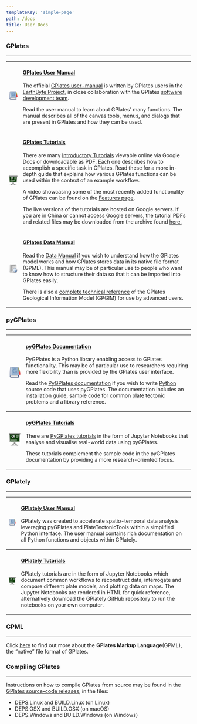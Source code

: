 ```yaml
---
templateKey: 'simple-page'
path: /docs
title: User Docs
---
```

### GPlates 
---

<table class ="doc-list">
   <tbody>
      <tr>
         <td class="icon">
            <a href="/docs/user-manual/"><img src="./img/GPlates-Manual.png" alt="GPlates Manual"></a>
         </td>
         <td class="content" >
            <h4><a href="/docs/user-manual/">GPlates User Manual</a></h4>
            <p>The official <a href="/docs/user-manual/">GPlates user-manual</a> is written by GPlates users in the <a href="https://www.earthbyte.org/">EarthByte Project</a>, in close collaboration with the GPlates <a href="/contact/">software development team</a>. </p>
            <p>Read the user manual to learn about GPlates' many functions. The manual describes all of the canvas tools, menus, and dialogs that are present in GPlates and how they can be used.</p>
         </td>
      </tr>
      <tr>
         <td class="icon">
            <a href="https://sites.google.com/site/gplatestutorials/"><img src="./img/GPlates-Tutorial.png" alt="GPlates Tutorial"></a>
         </td>
         <td class="content" >
            <h4><a href="https://tutorials.gplates.org">GPlates Tutorials</a></h4>
            <p>There are many <a href="https://sites.google.com/site/gplatestutorials/">Introductory Tutorials</a> viewable online via Google Docs or downloadable as PDF. Each one describes how to accomplish a specific task in GPlates. Read these for a more in-depth guide that explains how various GPlates functions can be used within the context of an example workflow.</p>
            <p>A video showcasing some of the most recently added functionality of GPlates can be found on the <a href="/features/">Features page</a>.</p>
            <p>The live versions of the tutorials are hosted on Google servers. If you are in China or cannot access Google servers, the tutorial PDFs and related files may be downloaded from the archive found <a href="https://www.earthbyte.org/webdav/ftp/earthbyte/GPlates/TutorialData_GPlates2.2.zip">here.</a></p>
         </td>
      </tr>
      <tr>
         <td class="icon">
            <a href="http://www.earthbyte.org/Resources/GPlates_tutorials/GPlates_Data_Manual/GPlates_Data_Manual.html">
               <img src="./img/GPlates-DataManual.png" alt="GPlates Data Manual">
            </a>
         </td>
         <td class="content" >
            <h4><a href="http://www.earthbyte.org/Resources/GPlates_tutorials/GPlates_Data_Manual/GPlates_Data_Manual.html">GPlates Data Manual</a></h4>
            <p>Read the <a href="http://www.earthbyte.org/Resources/GPlates_tutorials/GPlates_Data_Manual/GPlates_Data_Manual.html">Data Manual</a> if you wish to understand how the GPlates model works and how GPlates stores data in its native file format (GPML). This manual may be of particular use to people who want to know how to structure their data so that it can be imported into GPlates easily.</p>
            </p>There is also a <a href="/docs/gpgim/">complete technical reference</a> of the GPlates Geological Information Model (GPGIM) for use by advanced users.</p>
         </td>
      </tr>
   </tbody>
</table>
 
### pyGPlates

---

<table class ="doc-list">
   <tbody>
      <tr>
         <td class="icon">
            <a href="/docs/pygplates/index.html"><img src="./img/GPlates-Manual.png" alt="GPlates Python Documentation"></a>
         </td>
         <td class="content" >
            <h4><a href="/docs/pygplates/index.html">pyGPlates Documentation</a></h4>
            <p>PyGPlates is a Python library enabling access to GPlates functionality. This may be of particular use to researchers requiring more flexibility than is provided by the GPlates user interface.</p>
            <p>Read the <a href="/docs/pygplates/index.html">PyGPlates documentation</a> if you wish to write <a href="https://www.python.org/">Python</a> source code that uses pyGPlates. The documentation includes an installation guide, sample code for common plate tectonic problems and a library reference.</p>
         </td>
      </tr>
   </tbody>
   <tr>
         <td class="icon">
            <a href="https://github.com/GPlates/pygplates-tutorials"><img src="./img/GPlates-Tutorial.png" alt="GPlates Python Tutorials"></a>
         </td>
         <td class="content" >
            <h4><a href="https://github.com/GPlates/pygplates-tutorials">pyGPlates Tutorials</a></h4>
            <p>There are <a href="https://github.com/GPlates/pygplates-tutorials">PyGPlates tutorials</a> in the form of Jupyter Notebooks that analyse and visualise real-world data using pyGPlates.</p>
            <p>These tutorials complement the sample code in the pyGPlates documentation by providing a more research-oriented focus.</p>
         </td>
      </tr>
</table>

### GPlately 
---

<table class ="doc-list">
   <tbody>
      <tr>
         <td class="icon">
            <a href="https://gplates.github.io/gplately/"><img src="./img/GPlates-Manual.png" alt="GPlately user manual"></a>
         </td>
         <td class="content" >
            <h4><a href="https://gplates.github.io/gplately/">GPlately User Manual</a></h4>  
            <p>GPlately was created to accelerate spatio-temporal data analysis leveraging pyGPlates and PlateTectonicTools within a simplified Python interface. The user manual contains rich documentation on all Python functions and objects within GPlately.</p>   
         </td>
      </tr>
   </tbody>
   <tr>
         <td class="icon">
            <a href="https://gplates.github.io/gplately/#notebooks-examples"><img src="./img/GPlates-Tutorial.png" alt="GPlately Tutorials"></a>
         </td>
         <td class="content" >
            <h4><a href="https://gplates.github.io/gplately/#notebooks-examples">GPlately Tutorials</a></h4>         
            <p>GPlately tutorials are in the form of Jupyter Notebooks which document common workflows to reconstruct data, interrogate and compare different plate models, and plotting data on maps. The Jupyter Notebooks are rendered in HTML for quick reference, alternatively download the GPlately GitHub repository to run the notebooks on your own computer.</p>
         </td>
      </tr>
</table>




### GPML
---
Click [here](/gpml) to find out more about the **GPlates Markup Language**(GPML), the “native” file format of GPlates.

### Compiling GPlates
---

Instructions on how to compile GPlates from source may be found in the [GPlates source-code releases](https://www.gplates.org/download), in the files:

* DEPS.Linux and BUILD.Linux (on Linux)
* DEPS.OSX and BUILD.OSX (on macOS)
* DEPS.Windows and BUILD.Windows (on Windows)
